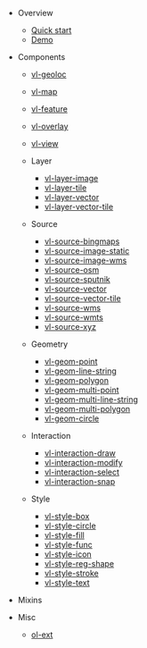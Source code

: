 * Overview

  * [Quick start](/docs/quickstart.md)
  * [Demo](/docs/demo.md)

* Components
  
  * [vl-geoloc](/docs/component/geoloc.md)
  * [vl-map](/docs/component/map.md)
  * [vl-feature](/docs/component/feature.md)
  * [vl-overlay](/docs/component/overlay.md)
  * [vl-view](/docs/component/view.md)

  * Layer

    * [vl-layer-image](/docs/component/image-layer.md)
    * [vl-layer-tile](/docs/component/tile-layer.md)
    * [vl-layer-vector](/docs/component/vector-layer.md)
    * [vl-layer-vector-tile](/docs/component/vector-tile-layer.md)

  * Source

    * [vl-source-bingmaps](/docs/component/bingmaps-source.md)
    * [vl-source-image-static](/docs/component/image-static-source.md)
    * [vl-source-image-wms](/docs/component/image-wms-source.md)
    * [vl-source-osm](/docs/component/osm-source.md)
    * [vl-source-sputnik](/docs/component/sputnik-source.md)
    * [vl-source-vector](/docs/component/vector-source.md)
    * [vl-source-vector-tile](/docs/component/vector-tile-source.md)
    * [vl-source-wms](/docs/component/wms-source.md)
    * [vl-source-wmts](/docs/component/wmts-source.md)
    * [vl-source-xyz](/docs/component/xyz-source.md)

  * Geometry

    * [vl-geom-point](/docs/component/point-geom.md)
    * [vl-geom-line-string](/docs/component/line-string-geom.md)
    * [vl-geom-polygon](/docs/component/polygon-geom.md)
    * [vl-geom-multi-point](/docs/component/multi-point-geom.md)
    * [vl-geom-multi-line-string](/docs/component/multi-line-string-geom.md)
    * [vl-geom-multi-polygon](/docs/component/multi-polygon-geom.md)
    * [vl-geom-circle](/docs/component/circle-geom.md)

  * Interaction

    * [vl-interaction-draw](/docs/component/draw-interaction.md)
    * [vl-interaction-modify](/docs/component/modify-interaction.md)
    * [vl-interaction-select](/docs/component/select-interaction.md)
    * [vl-interaction-snap](/docs/component/snap-interaction.md)

  * Style

    * [vl-style-box](/docs/component/style-box.md)
    * [vl-style-circle](/docs/component/circle-style.md)
    * [vl-style-fill](/docs/component/fill-style.md)
    * [vl-style-func](/docs/component/func-style.md)
    * [vl-style-icon](/docs/component/icon-style.md)
    * [vl-style-reg-shape](/docs/component/reg-shape-style.md)
    * [vl-style-stroke](/docs/component/stroke-style.md)
    * [vl-style-text](/docs/component/text-style.md)

* Mixins
  
* Misc

  * [ol-ext](/docs/misc/ol-ext.md)
